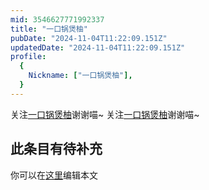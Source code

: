 ```yaml
---
mid: 3546627771992337
title: "一口锅煲柚"
pubDate: "2024-11-04T11:22:09.151Z"
updatedDate: "2024-11-04T11:22:09.151Z"
profile:
  {
    Nickname: ["一口锅煲柚"],
  }
---
```


关注[一口锅煲柚](https://space.bilibili.com/3546627771992337)谢谢喵~ 关注[一口锅煲柚](https://space.bilibili.com/3546627771992337)谢谢喵~

## 此条目有待补充
你可以在[这里](https://github.com/Yuhanawa/VTuber.ICU-Content/edit/master/v/一口锅煲柚/index.md)编辑本文
